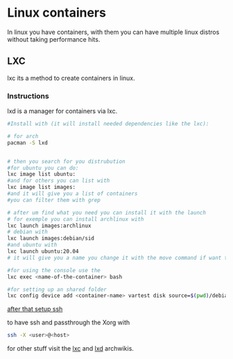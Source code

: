 # Linux containers

In linux you have containers, with them you can have multiple linux distros without taking performance hits.

## LXC 

lxc its a method to create containers in linux.

### Instructions

lxd is a manager for containers via lxc.
```bash
#Install with (it will install needed dependencies like the lxc):

# for arch
pacman -S lxd


# then you search for you distrubution
#for ubuntu you can do:
lxc image list ubuntu:
#and for others you can list with
lxc image list images:
#and it will give you a list of containers
#you can filter them with grep

# after um find what you need you can install it with the launch
# for exemple you can install archlinux with
lxc launch images:archlinux
# debian with
lxc launch images:debian/sid
#and ubuntu with
lxc launch ubuntu:20.04
# it will give you a name you change it with the move command if want to

#for using the console use the
lxc exec <name-of-the-container> bash

#for setting up an shared folder
lxc config device add <container-name> vartest disk source=$(pwd)/debian-shared path=/mnt/host

```




[after that setup ssh](https://www.freecodecamp.org/news/the-ultimate-guide-to-ssh-setting-up-ssh-keys/
)

to have ssh and passthrough the Xorg with
```bash
ssh -X <user>@<host>
```



for other stuff visit the 
[lxc](https://wiki.archlinux.org/title/Linux_Containers) 
and 
[lxd](https://wiki.archlinux.org/title/LXD) 
archwikis.

